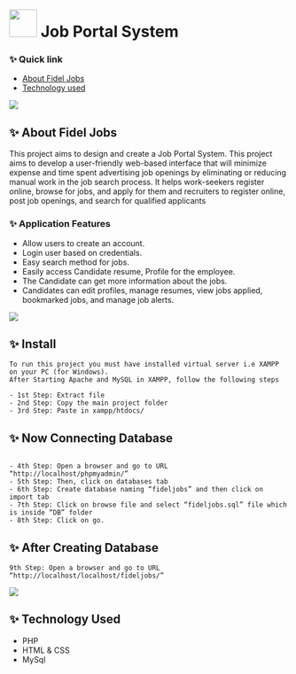 # <img src="https://user-images.githubusercontent.com/57604289/155508952-574739e0-fb0d-4d9b-b5d7-2b1c8c37ef4b.png" width="50px" height="50px"> Job Portal System

### ✨ Quick link

- [About Fidel Jobs](#-about-fidel-jobs)
- [Technology used](#-technology-used)

<!-- - [Vision](#vision)
- [Version](#version) -->


![](https://i.ibb.co/bzgbRYV/home.png)

## ✨ About Fidel Jobs

This project aims to design and create a Job Portal System. This project aims to develop a user-friendly web-based 
interface that will minimize expense and time spent advertising job openings by eliminating or 
reducing manual work in the job search process. It helps work-seekers register online, browse for 
jobs, and apply for them and recruiters to register online, post job openings, and search for 
qualified applicants<br>

### ✨ Application Features <br>
- Allow users to create an account.
- Login user based on credentials.
- Easy search method for jobs.
- Easily access Candidate resume, Profile for the employee.
- The Candidate can get more information about the jobs.
- Candidates can edit profiles, manage resumes, view jobs applied, bookmarked jobs, and 
manage job alerts.


[![](https://img.shields.io/badge/back%20to%20top-%E2%86%A9-blue)](#-about-fidel-jobs)

## ✨ Install

```
To run this project you must have installed virtual server i.e XAMPP on your PC (for Windows).
After Starting Apache and MySQL in XAMPP, follow the following steps

- 1st Step: Extract file
- 2nd Step: Copy the main project folder
- 3rd Step: Paste in xampp/htdocs/
```
## ✨ Now Connecting Database
```

- 4th Step: Open a browser and go to URL “http://localhost/phpmyadmin/”
- 5th Step: Then, click on databases tab
- 6th Step: Create database naming “fideljobs” and then click on import tab
- 7th Step: Click on browse file and select “fideljobs.sql” file which is inside “DB” folder
- 8th Step: Click on go.
```

## ✨ After Creating Database
```
9th Step: Open a browser and go to URL “http://localhost/localhost/fideljobs/”
```

[![](https://img.shields.io/badge/back%20to%20top-%E2%86%A9-blue)](#-about-fidel-jobs)

## ✨ Technology Used

- PHP
- HTML & CSS
- MySql
